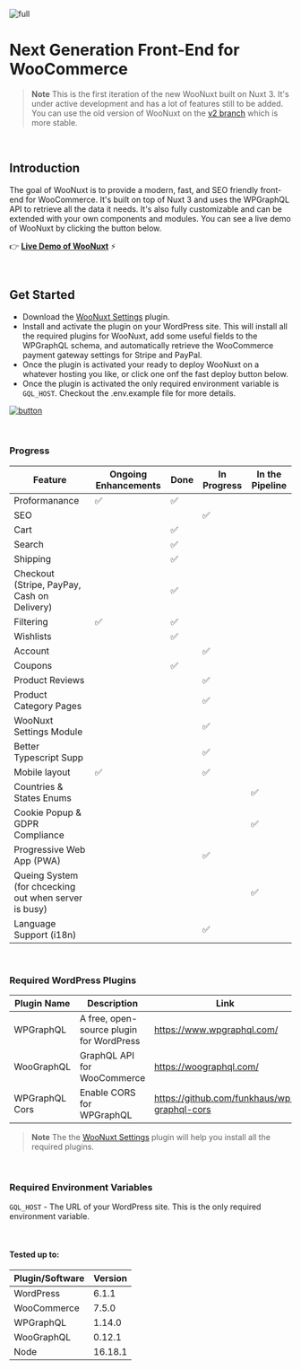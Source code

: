 ![full](https://user-images.githubusercontent.com/5116925/218879668-f4c1f9fd-bef4-44b0-bc7f-e87d994aa3a1.png)

# Next Generation Front-End for WooCommerce

> **Note** This is the first iteration of the new WooNuxt built on Nuxt 3. It's under active development and has a lot of features still to be added. You can use the old version of WooNuxt on the [v2 branch](https://github.com/scottyzen/woonuxt/tree/v2) which is more stable.

&nbsp;

## Introduction

The goal of WooNuxt is to provide a modern, fast, and SEO friendly front-end for WooCommerce. It's built on top of Nuxt 3 and uses the WPGraphQL API to retrieve all the data it needs. It's also fully customizable and can be extended with your own components and modules. You can see a live demo of WooNuxt by clicking the button below.

👉 [**Live Demo of WooNuxt**](https://v3.woonuxt.com/) ⚡️

&nbsp;

## Get Started

- Download the [WooNuxt Settings](https://github.com/scottyzen/woonuxt-settings/releases/download/1.0.29/woonuxt-settings.zip) plugin.
- Install and activate the plugin on your WordPress site. This will install all the required plugins for WooNuxt, add some useful fields to the WPGraphQL schema, and automatically retrieve the WooCommerce payment gateway settings for Stripe and PayPal.
- Once the plugin is activated your ready to deploy WooNuxt on a whatever hosting you like, or click one onf the fast deploy button below.
- Once the plugin is activated the only required environment variable is `GQL_HOST`. Checkout the .env.example file for more details.

[![button](https://user-images.githubusercontent.com/5116925/218880214-a16287a7-fd8c-4299-9e65-0871136f0771.svg)](https://app.netlify.com/start/deploy?repository=https://github.com/scottyzen/woonuxt)

&nbsp;

### Progress

| Feature                                               | Ongoing Enhancements | Done | In Progress | In the Pipeline |
| ----------------------------------------------------- | -------------------- | ---- | ----------- | --------------- |
| Proformanance                                         | ✅                   | ✅   |             |                 |
| SEO                                                   |                      |      | ✅          |                 |
| Cart                                                  |                      | ✅   |             |                 |
| Search                                                |                      | ✅   |             |                 |
| Shipping                                              |                      | ✅   |             |                 |
| Checkout (Stripe, PayPay, Cash on Delivery)           |                      | ✅   |             |                 |
| Filtering                                             | ✅                   | ✅   |             |                 |
| Wishlists                                             |                      | ✅   |             |                 |
| Account                                               |                      |      | ✅          |                 |
| Coupons                                               |                      | ✅   |             |                 |
| Product Reviews                                       |                      |      | ✅          |                 |
| Product Category Pages                                |                      |      | ✅          |                 |
| WooNuxt Settings Module                               |                      |      | ✅          |                 |
| Better Typescript Supp                                |                      |      | ✅          |                 |
| Mobile layout                                         | ✅                   |      | ✅          |                 |
| Countries & States Enums                              |                      |      |             | ✅              |
| Cookie Popup & GDPR Compliance                        |                      |      |             | ✅              |
| Progressive Web App (PWA)                             |                      |      | ✅          |                 |
| Queing System (for chcecking out when server is busy) |                      |      |             | ✅              |
| Language Support (i18n)                               |                      |      | ✅          |                 |

&nbsp;

### Required WordPress Plugins

| Plugin Name    | Description                              | Link                                        |
| -------------- | ---------------------------------------- | ------------------------------------------- |
| WPGraphQL      | A free, open-source plugin for WordPress | https://www.wpgraphql.com/                  |
| WooGraphQL     | GraphQL API for WooCommerce              | https://woographql.com/                     |
| WPGraphQL Cors | Enable CORS for WPGraphQL                | https://github.com/funkhaus/wp-graphql-cors |

> **Note** The the [WooNuxt Settings](https://github.com/scottyzen/woonuxt-settings/releases/download/1.0.29/woonuxt-settings.zip) plugin will help you install all the required plugins.

&nbsp;

### Required Environment Variables

`GQL_HOST` - The URL of your WordPress site. This is the only required environment variable.

&nbsp;

#### Tested up to:

| Plugin/Software | Version |
| --------------- | ------- |
| WordPress       | 6.1.1   |
| WooCommerce     | 7.5.0   |
| WPGraphQL       | 1.14.0  |
| WooGraphQL      | 0.12.1  |
| Node            | 16.18.1 |
